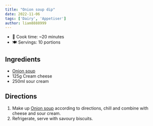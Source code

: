 ```yaml
---
title: "Onion soup dip"
date: 2022-11-06
tags: ['Dairy', 'Appetiser']
author: liam8888999
---
```


- 🍳 Cook time: ~20 minutes
- 🍽️  Servings: 10 portions

## Ingredients

- [Onion soup](/recipes/french-onion-soup)
- 125g Cream cheese
- 250ml sour cream

## Directions

1. Make up [Onion soup](/recipes/french-onion-soup) according to directions, chill and combine with cheese and sour cream.
2. Refrigerate, serve with savoury biscuits.
